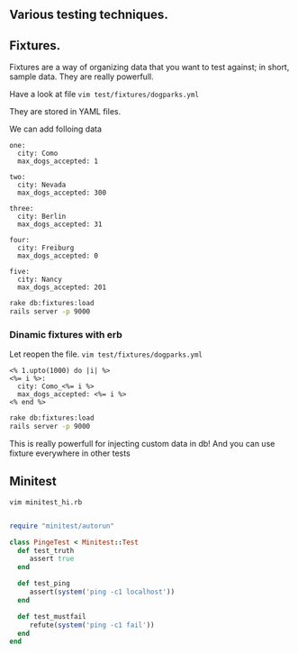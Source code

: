 ## Various testing techniques.

## Fixtures.

Fixtures are a way of organizing data that you want to test against; in short, sample data.
They are really powerfull.


Have a look at file
`vim test/fixtures/dogparks.yml`
     

They are stored in YAML files.

We can add folloing data

```
one:
  city: Como
  max_dogs_accepted: 1

two:
  city: Nevada
  max_dogs_accepted: 300

three:
  city: Berlin
  max_dogs_accepted: 31

four:
  city: Freiburg
  max_dogs_accepted: 0

five:
  city: Nancy
  max_dogs_accepted: 201
```

```bash
rake db:fixtures:load
rails server -p 9000
```

### Dinamic fixtures with erb

Let reopen the file. `vim test/fixtures/dogparks.yml`

```
<% 1.upto(1000) do |i| %>
<%= i %>:
  city: Como_<%= i %>
  max_dogs_accepted: <%= i %>
<% end %>
```

```bash
rake db:fixtures:load
rails server -p 9000
```

This is really powerfull for injecting custom data in db!
And you can use fixture everywhere in other tests


## Minitest

```vim minitest_hi.rb```

``` ruby

require "minitest/autorun"

class PingeTest < Minitest::Test
  def test_truth
     assert true
  end

  def test_ping
     assert(system('ping -c1 localhost'))
  end

  def test_mustfail
     refute(system('ping -c1 fail'))
  end
end
```

